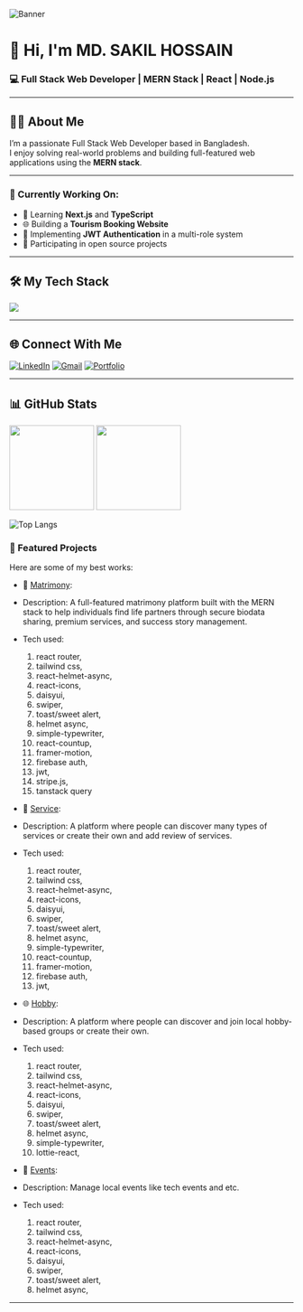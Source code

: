 ![Banner](https://i.ibb.co/ymqKm2SX/untitlsssssed.png)

# 👋 Hi, I'm MD. SAKIL HOSSAIN  
### 💻 Full Stack Web Developer | MERN Stack | React | Node.js

---

## 👨‍💻 About Me
I’m a passionate Full Stack Web Developer based in Bangladesh.  
I enjoy solving real-world problems and building full-featured web applications using the **MERN stack**.

---

### 🚀 Currently Working On:
- 🧠 Learning **Next.js** and **TypeScript**
- 🌐 Building a **Tourism Booking Website**
- 🔐 Implementing **JWT Authentication** in a multi-role system
- 🧩 Participating in open source projects

---

## 🛠️ My Tech Stack
<p>
  <img src="https://skillicons.dev/icons?i=html,css,js,ts,react,nextjs,nodejs,express,mongodb,firebase,tailwind,git,github,vscode" />
</p>

---

## 🌐 Connect With Me
[![LinkedIn](https://img.shields.io/badge/LinkedIn-blue?logo=linkedin&style=for-the-badge)](https://linkedin.com/in/your-link)
[![Gmail](https://img.shields.io/badge/Email-red?logo=gmail&style=for-the-badge)](mailto:shakilsorker111@gmail.com)
[![Portfolio](https://img.shields.io/badge/Portfolio-000?style=for-the-badge&logo=vercel)](https://your-portfolio-link.com)

---

## 📊 GitHub Stats
<p align="left">
  <img src="https://github-readme-stats.vercel.app/api?username=mdsakilhossain&show_icons=true&theme=react" height="150"/>
  <img src="https://github-readme-streak-stats.herokuapp.com/?user=mdsakilhossain&theme=react" height="150"/>
</p>

![Top Langs](https://github-readme-stats.vercel.app/api/top-langs/?username=mdsakilhossain&layout=compact&theme=react)

### 📌 Featured Projects

Here are some of my best works:

- 🚀 [Matrimony](https://matrimony-a0f98.web.app/):
- Description: A full-featured matrimony platform built with the MERN stack to help individuals find life partners through secure biodata sharing,
premium services, and success story management.
-  Tech used:
     1. react router,
     2. tailwind css,
     3. react-helmet-async,
     4. react-icons,
     5. daisyui,
     6. swiper,
     7. toast/sweet alert,
     8. helmet async,
     9. simple-typewriter,
     10. react-countup,
     11. framer-motion,
     12. firebase auth,
     13. jwt,
     14. stripe.js,
     15. tanstack query

- 🚀 [Service](https://service-review-6ce18.web.app/):
- Description: A platform where people can discover many types of services or create their own and add review of services.
-  Tech used:
     1. react router,
     2. tailwind css,
     3. react-helmet-async,
     4. react-icons,
     5. daisyui,
     6. swiper,
     7. toast/sweet alert,
     8. helmet async,
     9. simple-typewriter,
     10. react-countup,
     11. framer-motion,
     12. firebase auth,
     13. jwt,
- 🌐 [Hobby](https://hobby-103c3.web.app/):
- Description: A platform where people can discover and join local hobby-based groups or create their own.
- Tech used:
    1. react router,
    2. tailwind css,
    3. react-helmet-async,
    4. react-icons,
    5. daisyui,
    6. swiper,
    7. toast/sweet alert,
    8. helmet async,
    9. simple-typewriter,
    10. lottie-react,
- 📱 [Events](https://events-e2eef.web.app/):
- Description: Manage local events like tech events and etc.
- Tech used:
    1. react router,
    2. tailwind css,
    3. react-helmet-async,
    4. react-icons,
    5. daisyui,
    6. swiper,
    7. toast/sweet alert,
    8. helmet async,

---


